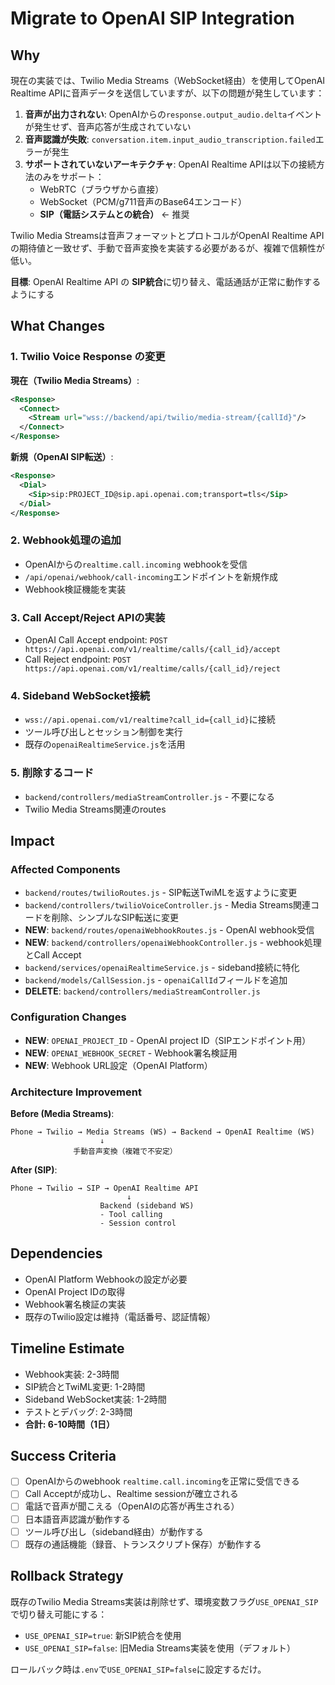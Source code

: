 # Migrate to OpenAI SIP Integration

## Why

現在の実装では、Twilio Media Streams（WebSocket経由）を使用してOpenAI Realtime APIに音声データを送信していますが、以下の問題が発生しています：

1. **音声が出力されない**: OpenAIからの`response.output_audio.delta`イベントが発生せず、音声応答が生成されていない
2. **音声認識が失敗**: `conversation.item.input_audio_transcription.failed`エラーが発生
3. **サポートされていないアーキテクチャ**: OpenAI Realtime APIは以下の接続方法のみをサポート：
   - WebRTC（ブラウザから直接）
   - WebSocket（PCM/g711音声のBase64エンコード）
   - **SIP（電話システムとの統合）** ← 推奨

Twilio Media Streamsは音声フォーマットとプロトコルがOpenAI Realtime APIの期待値と一致せず、手動で音声変換を実装する必要があるが、複雑で信頼性が低い。

**目標**: OpenAI Realtime API の **SIP統合**に切り替え、電話通話が正常に動作するようにする

## What Changes

### 1. Twilio Voice Response の変更
**現在（Twilio Media Streams）**:
```xml
<Response>
  <Connect>
    <Stream url="wss://backend/api/twilio/media-stream/{callId}"/>
  </Connect>
</Response>
```

**新規（OpenAI SIP転送）**:
```xml
<Response>
  <Dial>
    <Sip>sip:PROJECT_ID@sip.api.openai.com;transport=tls</Sip>
  </Dial>
</Response>
```

### 2. Webhook処理の追加
- OpenAIからの`realtime.call.incoming` webhookを受信
- `/api/openai/webhook/call-incoming`エンドポイントを新規作成
- Webhook検証機能を実装

### 3. Call Accept/Reject APIの実装
- OpenAI Call Accept endpoint: `POST https://api.openai.com/v1/realtime/calls/{call_id}/accept`
- Call Reject endpoint: `POST https://api.openai.com/v1/realtime/calls/{call_id}/reject`

### 4. Sideband WebSocket接続
- `wss://api.openai.com/v1/realtime?call_id={call_id}`に接続
- ツール呼び出しとセッション制御を実行
- 既存の`openaiRealtimeService.js`を活用

### 5. 削除するコード
- `backend/controllers/mediaStreamController.js` - 不要になる
- Twilio Media Streams関連のroutes

## Impact

### Affected Components
- `backend/routes/twilioRoutes.js` - SIP転送TwiMLを返すように変更
- `backend/controllers/twilioVoiceController.js` - Media Streams関連コードを削除、シンプルなSIP転送に変更
- **NEW**: `backend/routes/openaiWebhookRoutes.js` - OpenAI webhook受信
- **NEW**: `backend/controllers/openaiWebhookController.js` - webhook処理とCall Accept
- `backend/services/openaiRealtimeService.js` - sideband接続に特化
- `backend/models/CallSession.js` - `openaiCallId`フィールドを追加
- **DELETE**: `backend/controllers/mediaStreamController.js`

### Configuration Changes
- **NEW**: `OPENAI_PROJECT_ID` - OpenAI project ID（SIPエンドポイント用）
- **NEW**: `OPENAI_WEBHOOK_SECRET` - Webhook署名検証用
- **NEW**: Webhook URL設定（OpenAI Platform）

### Architecture Improvement
**Before (Media Streams)**:
```
Phone → Twilio → Media Streams (WS) → Backend → OpenAI Realtime (WS)
                    ↓
              手動音声変換（複雑で不安定）
```

**After (SIP)**:
```
Phone → Twilio → SIP → OpenAI Realtime API
                          ↓
                    Backend (sideband WS)
                    - Tool calling
                    - Session control
```

## Dependencies
- OpenAI Platform Webhookの設定が必要
- OpenAI Project IDの取得
- Webhook署名検証の実装
- 既存のTwilio設定は維持（電話番号、認証情報）

## Timeline Estimate
- Webhook実装: 2-3時間
- SIP統合とTwiML変更: 1-2時間
- Sideband WebSocket実装: 1-2時間
- テストとデバッグ: 2-3時間
- **合計: 6-10時間（1日）**

## Success Criteria
- [ ] OpenAIからのwebhook `realtime.call.incoming`を正常に受信できる
- [ ] Call Acceptが成功し、Realtime sessionが確立される
- [ ] 電話で音声が聞こえる（OpenAIの応答が再生される）
- [ ] 日本語音声認識が動作する
- [ ] ツール呼び出し（sideband経由）が動作する
- [ ] 既存の通話機能（録音、トランスクリプト保存）が動作する

## Rollback Strategy
既存のTwilio Media Streams実装は削除せず、環境変数フラグ`USE_OPENAI_SIP`で切り替え可能にする：
- `USE_OPENAI_SIP=true`: 新SIP統合を使用
- `USE_OPENAI_SIP=false`: 旧Media Streams実装を使用（デフォルト）

ロールバック時は`.env`で`USE_OPENAI_SIP=false`に設定するだけ。
